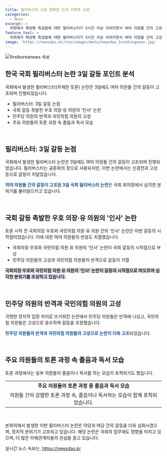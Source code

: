 ```yaml
---
title: 필리버스터 고성 얼룩진 인사 거부로 논란
categories:
  - News
excerpt: >
  국회에서 채상병 특검법에 대한 필리버스터가 5시간 이상 이어지면서 여야 의원들 간의 고성과 비난이 고조되었다. 국회의장과 국민의힘 의원 사이에도 인사를 둘러싼 갈등이 펼쳐졌고, 논의가 진행될수록 갈등과 고성이 가중되었으며 독서나 졸음 취한 의원들의 모습도 논란이 되었다. 각 당의 의원들은 필리버스터에 대응하기 위해 행동했는데, 이는 국회에서의 긴장된 분위기를 보여주고 있다.
feature_text: >
  국회에서 채상병 특검법에 대한 필리버스터가 5시간 이상 이어지면서 여야 의원들 간의 고성과 비난이 고조되었다. 국회의장과 국민의힘 의원 사이에도 인사를 둘러싼 갈등이 펼쳐졌고, 논의가 진행될수록 갈등과 고성이 가중되었으며 독서나 졸음 취한 의원들의 모습도 논란이 되었다. 각 당의 의원들은 필리버스터에 대응하기 위해 행동했는데, 이는 국회에서의 긴장된 분위기를 보여주고 있다.
image: 'https://newsdao.kr/res/images/meta/newsdao_breakingnews.jpg'
---
```


<p><img src="https://newsdao.kr/res/images/meta/newsdao_breakingnews.jpg" alt="firstkoreanews 속보" /></p>

<h2 data-ke-size="size26">한국 국회 필리버스터 논란 3일 갈등 포인트 분석</h2>

<p>국회에서 발생한 필리버스터(무제한 토론) 논란은 3일에도 여야 의원들 간의 갈등이 고조되며 진행되었습니다.</p>

<ul>
  <li>필리버스터: 3일 갈등 논점</li>
  <li>국회 갈등 촉발한 우호 의장·유 의원의 '인사' 논란</li>
  <li>민주당 의원의 반격과 국민의힘 의원의 고성</li>
  <li>주요 의원들의 토론 과정 속 졸음과 독서 모습</li>
</ul>

<p data-ke-size="size16">&nbsp;</p>

<h2 data-ke-size="size24">필리버스터: 3일 갈등 논점</h2>

<p>국회에서 발생한 필리버스터 논란은 3일에도 여야 의원들 간의 갈등이 고조되며 진행되었습니다. 필리버스터는 공론화의 장으로 사용되지만, 이번 논란에서는 신경전과 고성 등으로 갈등이 치달았습니다.</p>

<p><b><span style="color: #1a5490;">여야 의원들 간의 갈등이 고조된 3일 국회 필리버스터 논란</span></b>은 국회 회의장에서 심각한 분위기를 불러일으키고 있습니다.</p>

<p data-ke-size="size16">&nbsp;</p>

<h2 data-ke-size="size24">국회 갈등 촉발한 우호 의장·유 의원의 '인사' 논란</h2>

<p>토론 시작 전 국회의장 우호와 국민의힘 의원 유 의원 간의 '인사' 논란은 이번 갈등의 시작점이었습니다. 이에 대한 여야 의원들의 반응도 치열했습니다.</p>

<ul>
  <li>국회의장 우호와 국민의힘 의원 유 의원의 '인사' 논란이 국회 갈등의 시작점으로 부상</li>
  <li>민주당 의원들의 고성과 국민의힘 의원들의 반격으로 갈등이 가열</li>
</ul>

<p><b><span style="background-color: #21538527;">국회의장 우호와 국민의힘 의원 유 의원의 '인사' 논란이 갈등의 시작점으로 떠오르며 심각한 분위기를 조성하고 있습니다.</span></b></p>

<p data-ke-size="size16">&nbsp;</p>

<h2 data-ke-size="size24">민주당 의원의 반격과 국민의힘 의원의 고성</h2>

<p>극명한 정치적 입장 차이로 뜨거워진 논란에서 민주당 의원들은 반격에 나섰고, 국민의힘 의원들은 고성으로 응수하며 갈등을 조장했습니다.</p>

<p><b><span style="color: #1a5490;">민주당 의원들의 반격과 국민의힘 의원들의 고성으로 논란이 더욱 고조</span></b>되었습니다.</p>

<p data-ke-size="size16">&nbsp;</p>

<h2 data-ke-size="size24">주요 의원들의 토론 과정 속 졸음과 독서 모습</h2>

<p>토론 과정에서는 일부 의원들이 졸음이나 독서를 하는 모습이 포착되기도 했습니다.</p>

<table>
  <tr>
    <td style="text-align: center; height: 17px;"><b>주요 의원들의 토론 과정 중 졸음과 독서 모습</b></td>
  </tr>
  <tr>
    <td style="text-align: center; height: 17px;">의원들 간의 강렬한 토론 과정 속, 졸음이나 독서하는 모습이 함께 포착되었습니다.</td>
  </tr>
</table>

<p data-ke-size="size16">&nbsp;</p>

<p>본회의에서 발생한 이번 필리버스터 논란은 야당과 여당 간의 갈등을 더욱 심화시켰으며, 정치적 분위기가 고조되고 있습니다. 해당 논란은 국회의 업무에도 영향을 미치고 있으며, 더 많은 이해관계자들의 관심을 끌고 있습니다.</p>
실시간 뉴스 속보는, <a href="https://newsdao.kr" rel="dofollow">https://newsdao.kr</a>


